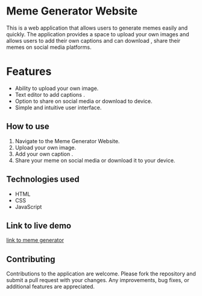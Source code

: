 #  Meme Generator Website
This is a web application that allows users to generate memes easily and quickly. The application provides a space to upload your own images and allows users to add their own captions and can download , share their memes on social media platforms.

# Features

-   Ability to upload your own image.
-   Text editor to add captions .
-   Option to share on social media or download to device.
-   Simple and intuitive user interface.

## How to use
1.  Navigate to the Meme Generator Website.
2.  Upload your own image.
3.  Add your own caption .
4.  Share your meme on social media or download it to your device.


## Technologies used

 - HTML
 - CSS
 - JavaScript

## Link to live demo
<a href="https://meme-generatorapp05.netlify.app/">link to meme generator</a>


## Contributing
Contributions to the application are welcome. Please fork the repository and submit a pull request with your changes. Any improvements, bug fixes, or additional features are appreciated.
